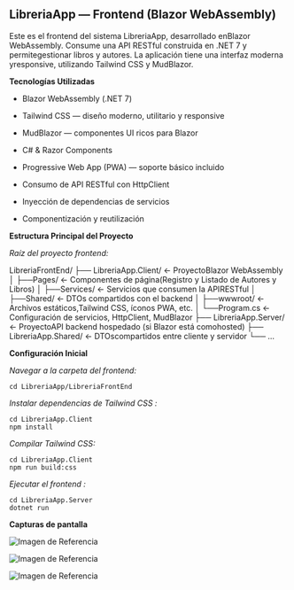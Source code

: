 ﻿**LibreriaApp — Frontend (Blazor WebAssembly)**
-----------------------------------------------

Este es el frontend del sistema LibreriaApp, desarrollado enBlazor WebAssembly. Consume una API RESTful construida en .NET 7 y permitegestionar libros y autores. La aplicación tiene una interfaz moderna yresponsive, utilizando Tailwind CSS y MudBlazor.

 **Tecnologías Utilizadas**

 - Blazor WebAssembly (.NET 7)
   
 - Tailwind CSS — diseño moderno, utilitario y responsive

   

 - MudBlazor — componentes UI ricos para Blazor

  

 - C# & Razor Components

  

 - Progressive Web App (PWA) — soporte básico incluido

   

 - Consumo de API RESTful con HttpClient

   

 - Inyección de dependencias de servicios

   

 - Componentización y reutilización

**Estructura Principal del Proyecto**

_Raíz del proyecto frontend:_

LibreriaFrontEnd/
├── LibreriaApp.Client/ ← ProyectoBlazor WebAssembly
│ ├──Pages/ ← Componentes de página(Registro y Listado de Autores y Libros)
│ ├──Services/ ← Servicios que consumen la APIRESTful
│ ├──Shared/ ← DTOs compartidos con el backend
│ ├──wwwroot/ ← Archivos estáticos,Tailwind CSS, íconos PWA, etc.
│ └──Program.cs ← Configuración de servicios, HttpClient, MudBlazor
├── LibreriaApp.Server/ ← ProyectoAPI backend hospedado (si Blazor está comohosted)
├── LibreriaApp.Shared/ ← DTOscompartidos entre cliente y servidor
└── ...

**Configuración Inicial**


_Navegar a la carpeta del frontend:_

    cd LibreriaApp/LibreriaFrontEnd

_Instalar dependencias de Tailwind CSS :_

    cd LibreriaApp.Client
    npm install

_Compilar Tailwind CSS:_

    cd LibreriaApp.Client
    npm run build:css


_Ejecutar el frontend :_

    cd LibreriaApp.Server
    dotnet run

**Capturas de pantalla**


![Imagen de Referencia](https://i.ibb.co/0jRxcHcn/Captura-de-pantalla-12-5-2025-232347-localhost.jpg)

![Imagen de Referencia](https://i.ibb.co/F42ZthJT/Captura-de-pantalla-12-5-2025-23261-localhost.jpg)

![Imagen de Referencia](https://i.ibb.co/S4PKXDZ6/Captura-de-pantalla-12-5-2025-23273-localhost.jpg)

